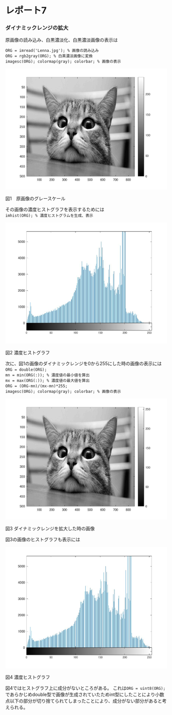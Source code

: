 # レポート7
### ダイナミックレンジの拡大

原画像の読み込み、白黒濃淡化、白黒濃淡画像の表示は

`ORG = imread('Lenna.jpg'); % 画像の読み込み`  
`ORG = rgb2gray(ORG); % 白黒濃淡画像に変換`  
`imagesc(ORG); colormap(gray); colorbar; % 画像の表示`

![グレースケール](https://github.com/yoshihiro0118/kadai/blob/master/image07/cat7-1.jpg)  

図1　原画像のグレースケール

その画像の濃度ヒストグラフを表示するためには  
`imhist(ORG); % 濃度ヒストグラムを生成、表示`

![濃度ヒストグラフ](https://github.com/yoshihiro0118/kadai/blob/master/image07/cat7-2.jpg)  

図2 濃度ヒストグラフ

次に、図1の画像のダイナミックレンジを0から255にした時の画像の表示には　　
`ORG = double(ORG);`  
`mn = min(ORG(:)); % 濃度値の最小値を算出`  
`mx = max(ORG(:)); % 濃度値の最大値を算出`  
`ORG = (ORG-mn)/(mx-mn)*255;`  
`imagesc(ORG); colormap(gray); colorbar; % 画像の表示`  

![0～255](https://github.com/yoshihiro0118/kadai/blob/master/image07/cat7-3.jpg)

図3 ダイナミックレンジを拡大した時の画像

図3の画像のヒストグラフも表示には

![濃度ヒストグラフ](https://github.com/yoshihiro0118/kadai/blob/master/image07/cat7-4.jpg)  

図4 濃度ヒストグラフ

図4ではヒストグラフ上に成分がないところがある。
これは`ORG = uint8(ORG);`   
であらかじめdouble型で画像が生成されていたためint型にしたことにより小数点以下の部分が切り捨てられてしまったことにより、成分がない部分があると考えられる。

